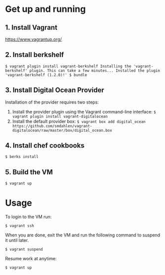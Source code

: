 # Get up and running

## 1. Install Vagrant
https://www.vagrantup.org/

## 2. Install berkshelf
``
  $ vagrant plugin install vagrant-berkshelf
  Installing the 'vagrant-berkshelf' plugin. This can take a few minutes...
  Installed the plugin 'vagrant-berkshelf (1.2.0)!'
  $ bundle
``

## 3. Install Digital Ocean Provider

Installation of the provider requires two steps:

1. Install the provider plugin using the Vagrant command-line interface:
``
  $ vagrant plugin install vagrant-digitalocean
``
2. Install the default provider box:
``
  $ vagrant box add digital_ocean https://github.com/smdahlen/vagrant-digitalocean/raw/master/box/digital_ocean.box
``

## 4. Install chef cookbooks
``
  $ berks install
``

## 5. Build the VM
``
  $ vagrant up
``

# Usage

To login to the VM run:

``
  $ vagrant ssh
``

When you are done, exit the VM and run the following command to suspend it until later.

``
  $ vagrant suspend
``

Resume work at anytime:

``
  $ vagrant up
``

